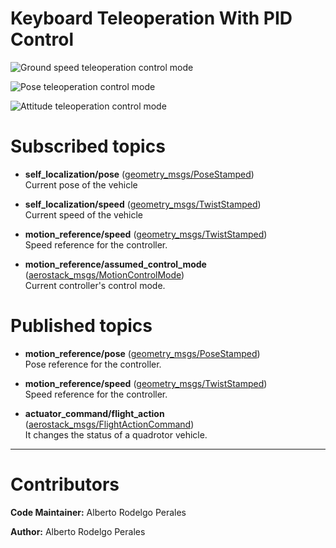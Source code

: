 # Keyboard Teleoperation With PID Control

![Ground speed teleoperation control mode](https://i.ibb.co/m5ngjvQ/keyboardground.png)

![Pose teleoperation control mode](https://i.ibb.co/HGc47fV/keyboardpose.png)

![Attitude teleoperation control mode](https://i.ibb.co/hX7dkH2/keyboardattitude.png)

# Subscribed topics

- **self_localization/pose** ([geometry_msgs/PoseStamped](http://docs.ros.org/api/geometry_msgs/html/msg/PoseStamped.html))      
Current pose of the vehicle

- **self_localization/speed** ([geometry_msgs/TwistStamped](http://docs.ros.org/lunar/api/geometry_msgs/html/msg/TwistStamped.html))      
Current speed of the vehicle

- **motion_reference/speed** ([geometry_msgs/TwistStamped](http://docs.ros.org/lunar/api/geometry_msgs/html/msg/TwistStamped.html))  
Speed reference for the controller.

- **motion_reference/assumed_control_mode** ([aerostack_msgs/MotionControlMode](https://bitbucket.org/visionaerialrobotics/aerostack_msgs/src/master/msg/MotionControlMode.msg))  
Current controller's control mode.

# Published topics

- **motion_reference/pose** ([geometry_msgs/PoseStamped](http://docs.ros.org/api/geometry_msgs/html/msg/PoseStamped.html))  
Pose reference for the controller.

- **motion_reference/speed** ([geometry_msgs/TwistStamped](http://docs.ros.org/lunar/api/geometry_msgs/html/msg/TwistStamped.html))  
Speed reference for the controller.

- **actuator_command/flight_action** ([aerostack_msgs/FlightActionCommand](https://bitbucket.org/visionaerialrobotics/aerostack_msgs/src/7c07e4317e20a1142226d513336a06a2ff585629/msg/FlightActionCommand.msg))           
It changes the status of a quadrotor vehicle. 

---
# Contributors
**Code Maintainer:** Alberto Rodelgo Perales

**Author:** Alberto Rodelgo Perales